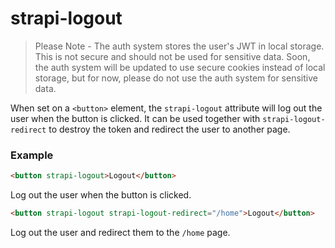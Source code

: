 # strapi-logout

> Please Note - The auth system stores the user's JWT in local storage.  This is not secure and should not be used for sensitive data.  Soon, the auth system will be updated to use secure cookies instead of local storage, but for now, please do not use the auth system for sensitive data.

When set on a `<button>` element, the `strapi-logout` attribute will log out the user when the button is clicked. It can be used together with `strapi-logout-redirect` to destroy the token and redirect the user to another page.

### Example

```html
<button strapi-logout>Logout</button>
```
Log out the user when the button is clicked.

```html
<button strapi-logout strapi-logout-redirect="/home">Logout</button>
```
Log out the user and redirect them to the `/home` page.